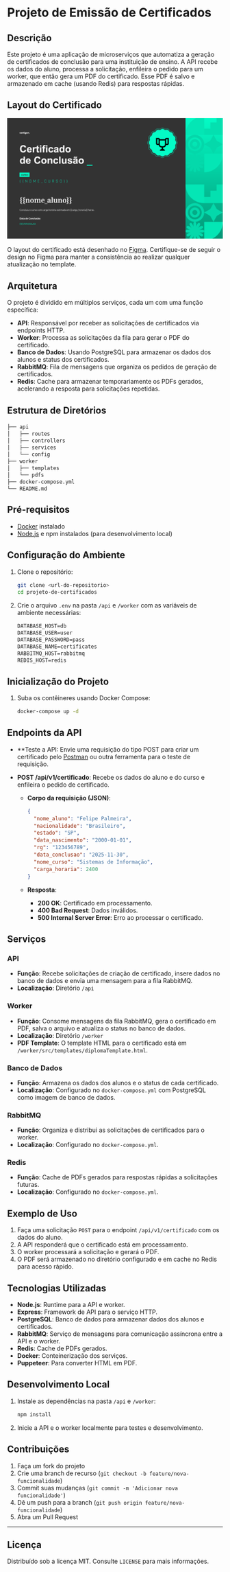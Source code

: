 # Projeto de Emissão de Certificados

## Descrição
Este projeto é uma aplicação de microserviços que automatiza a geração de certificados de conclusão para uma instituição de ensino. A API recebe os dados do aluno, processa a solicitação, enfileira o pedido para um worker, que então gera um PDF do certificado. Esse PDF é salvo e armazenado em cache (usando Redis) para respostas rápidas.

## Layout do Certificado
![Certificado Layout](https://github.com/felipepalmeira/certigen/blob/main/worker/src/templates/img/template.png)


O layout do certificado está desenhado no [Figma](https://www.figma.com/design/7350eIKtOEU8USfYcXc4f6/Certificado?node-id=0-1&t=cLcVlTWvQMm12Llf-1). Certifique-se de seguir o design no Figma para manter a consistência ao realizar qualquer atualização no template.


## Arquitetura
O projeto é dividido em múltiplos serviços, cada um com uma função específica:
- **API**: Responsável por receber as solicitações de certificados via endpoints HTTP.
- **Worker**: Processa as solicitações da fila para gerar o PDF do certificado.
- **Banco de Dados**: Usando PostgreSQL para armazenar os dados dos alunos e status dos certificados.
- **RabbitMQ**: Fila de mensagens que organiza os pedidos de geração de certificados.
- **Redis**: Cache para armazenar temporariamente os PDFs gerados, acelerando a resposta para solicitações repetidas.

## Estrutura de Diretórios
```
├── api
│   ├── routes
│   ├── controllers
│   ├── services
│   └── config
├── worker
│   ├── templates
│   └── pdfs
├── docker-compose.yml
└── README.md
```

## Pré-requisitos
- [Docker](https://www.docker.com/) instalado
- [Node.js](https://nodejs.org/) e npm instalados (para desenvolvimento local)

## Configuração do Ambiente

1. Clone o repositório:
   ```bash
   git clone <url-do-repositorio>
   cd projeto-de-certificados
   ```

2. Crie o arquivo `.env` na pasta `/api` e `/worker` com as variáveis de ambiente necessárias:
   ```plaintext
   DATABASE_HOST=db
   DATABASE_USER=user
   DATABASE_PASSWORD=pass
   DATABASE_NAME=certificates
   RABBITMQ_HOST=rabbitmq
   REDIS_HOST=redis
   ```

## Inicialização do Projeto

1. Suba os contêineres usando Docker Compose:
   ```bash
   docker-compose up -d
   ```

## Endpoints da API

- **Teste a API: Envie uma requisição do tipo POST para criar um certificado pelo [Postman](postman.com/) ou outra ferramenta para o teste de requisição.

- **POST /api/v1/certificado**: Recebe os dados do aluno e do curso e enfileira o pedido de certificado.
  - **Corpo da requisição (JSON)**:
    ```json
    {
      "nome_aluno": "Felipe Palmeira",
      "nacionalidade": "Brasileiro",
      "estado": "SP",
      "data_nascimento": "2000-01-01",
      "rg": "123456789",
      "data_conclusao": "2025-11-30",
      "nome_curso": "Sistemas de Informação",
      "carga_horaria": 2400
    }
    ```

  - **Resposta**:
    - **200 OK**: Certificado em processamento.
    - **400 Bad Request**: Dados inválidos.
    - **500 Internal Server Error**: Erro ao processar o certificado.

## Serviços

### API
- **Função**: Recebe solicitações de criação de certificado, insere dados no banco de dados e envia uma mensagem para a fila RabbitMQ.
- **Localização**: Diretório `/api`

### Worker
- **Função**: Consome mensagens da fila RabbitMQ, gera o certificado em PDF, salva o arquivo e atualiza o status no banco de dados.
- **Localização**: Diretório `/worker`
- **PDF Template**: O template HTML para o certificado está em `/worker/src/templates/diplomaTemplate.html`.

### Banco de Dados
- **Função**: Armazena os dados dos alunos e o status de cada certificado.
- **Localização**: Configurado no `docker-compose.yml` com PostgreSQL como imagem de banco de dados.

### RabbitMQ
- **Função**: Organiza e distribui as solicitações de certificados para o worker.
- **Localização**: Configurado no `docker-compose.yml`.

### Redis
- **Função**: Cache de PDFs gerados para respostas rápidas a solicitações futuras.
- **Localização**: Configurado no `docker-compose.yml`.

## Exemplo de Uso

1. Faça uma solicitação `POST` para o endpoint `/api/v1/certificado` com os dados do aluno.
2. A API responderá que o certificado está em processamento.
3. O worker processará a solicitação e gerará o PDF.
4. O PDF será armazenado no diretório configurado e em cache no Redis para acesso rápido.

## Tecnologias Utilizadas

- **Node.js**: Runtime para a API e worker.
- **Express**: Framework de API para o serviço HTTP.
- **PostgreSQL**: Banco de dados para armazenar dados dos alunos e certificados.
- **RabbitMQ**: Serviço de mensagens para comunicação assíncrona entre a API e o worker.
- **Redis**: Cache de PDFs gerados.
- **Docker**: Conteinerização dos serviços.
- **Puppeteer**: Para converter HTML em PDF.

## Desenvolvimento Local

1. Instale as dependências na pasta `/api` e `/worker`:
   ```bash
   npm install
   ```

2. Inicie a API e o worker localmente para testes e desenvolvimento.

## Contribuições

1. Faça um fork do projeto
2. Crie uma branch de recurso (`git checkout -b feature/nova-funcionalidade`)
3. Commit suas mudanças (`git commit -m 'Adicionar nova funcionalidade'`)
4. Dê um push para a branch (`git push origin feature/nova-funcionalidade`)
5. Abra um Pull Request

---

## Licença

Distribuído sob a licença MIT. Consulte `LICENSE` para mais informações.
